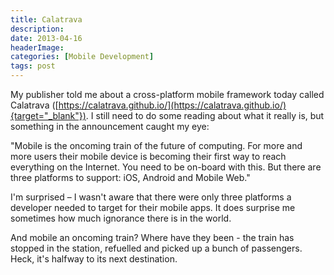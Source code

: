 ```yaml
---
title: Calatrava
description: 
date: 2013-04-16
headerImage: 
categories: [Mobile Development]
tags: post
---
```


My publisher told me about a cross-platform mobile framework today called Calatrava ([https://calatrava.github.io/](https://calatrava.github.io/){target="_blank"}). I still need to do some reading about what it really is, but something in the announcement caught my eye:

"Mobile is the oncoming train of the future of computing. For more and more users their mobile device is becoming their first way to reach everything on the Internet. You need to be on-board with this. But there are three platforms to support: iOS, Android and Mobile Web."

I'm surprised – I wasn't aware that there were only three platforms a developer needed to target for their mobile apps. It does surprise me sometimes how much ignorance there is in the world.

And mobile an oncoming train? Where have they been - the train has stopped in the station, refuelled and picked up a bunch of passengers. Heck, it's halfway to its next destination.